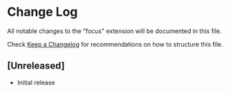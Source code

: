 # Change Log

All notable changes to the "focus" extension will be documented in this file.

Check [Keep a Changelog](http://keepachangelog.com/) for recommendations on how to structure this file.

## [Unreleased]

- Initial release